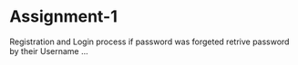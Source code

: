 # Assignment-1
Registration and Login process
if password was forgeted retrive password by their Username ...
